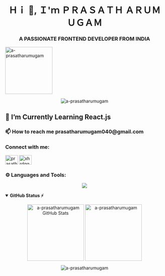 
<h1 align="center" >Ｈｉ 👋, Ｉ'ｍ ＰＲＡＳＡＴＨ ＡＲＵＭＵＧＡＭ</h1>
<h3 align="center">A PASSIONATE FRONTEND DEVELOPER FROM INDIA </h3>
 
<p align="left"> <img src="https://komarev.com/ghpvc/?username=a-prasatharumugam&label=Profile%20views&color=0e75b6&style=flat" alt="a-prasatharumugam" width="150px" /> </p> 
<!-- trophy -->
<p align="center"> 
  <img src="https://github-profile-trophy.vercel.app/?username=a-prasatharumugam&theme=onedark" alt="a-prasatharumugam" />
</p>

<h2>🌱 I’m Currently Learning React.js</h2>
<h3>📫 How to reach me <a style="text-decoration: none;" href="mailto:prasatharumugam040@gmail.com">prasatharumugam040@gmail.com</a></h3>


<h3 align="left">Connect with me:</h3>

<p align="left"   >
<!-- linkedin  -->
<a href="https://linkedin.com/in/prasath-arumugam-94842a276/"   style="text-decoration: none;" target="blank"><img align="center" src="https://raw.githubusercontent.com/rahuldkjain/github-profile-readme-generator/master/src/images/icons/Social/linked-in-alt.svg" alt="prasath-arumugam-94842a276/" height="30" width="40" /></a>
<!-- leetcode -->
<a href="https://www.leetcode.com/Prasath_Arumugam"  style="text-decoration: none;" target="blank"><img align="center"  src="https://raw.githubusercontent.com/rahuldkjain/github-profile-readme-generator/master/src/images/icons/Social/leet-code.svg" alt="xhrdqqsrhu" height="30" width="40" /></a>
</p>

<h3 align="left">⚙ Languages and Tools:</h3>

<p align="center">
    <img src="https://skillicons.dev/icons?i=html,css,js,react,sass,bootstrap,webpack,git" />
</p>

 
<!-- status  -->
<details open="">
    <summary>
        <strong > GitHub Status ⚡</strong>
    </summary>
  
<p align="center">
<!-- git hub status -->
<img align="center" src="https://github-readme-stats.vercel.app/api?username=a-prasatharumugam" height="180px"  alt="a-prasatharumugam GitHub Stats" />
<!-- most used language -->
<img align="center" src="https://github-readme-stats.vercel.app/api/top-langs?username=a-prasatharumugam&layout=compact"  height="180px"  alt="a-prasatharumugam" />
</p>
  
  <!-- strick   readme code -->
<p align="center">
      <img src="https://github-readme-streak-stats.herokuapp.com?user=a-prasatharumugam" alt="a-prasatharumugam" >
</p>

</details>


<!-- Leetcode status 
<p align="center">
  <a href="https://www.leetcode.com/Prasath_Arumugam"  style="text-decoration:none;" target="blank">
      <img src="https://leetcard.jacoblin.cool/Prasath_Arumugam?ext=contest&theme=dark" alt="a-prasatharumugam" >
  </a>
</p>
-->

